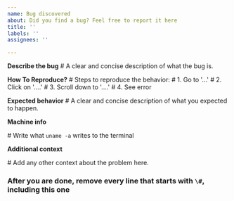 ```yaml
---
name: Bug discovered
about: Did you find a bug? Feel free to report it here
title: ''
labels: ''
assignees: ''

---
```


**Describe the bug**
\# A clear and concise description of what the bug is.

**How To Reproduce?**
\# Steps to reproduce the behavior:
\# 1. Go to '...'
\# 2. Click on '....'
\# 3. Scroll down to '....'
\# 4. See error

**Expected behavior**
\# A clear and concise description of what you expected to happen.

**Machine info**

\# Write what `uname -a` writes to the terminal

**Additional context**

\# Add any other context about the problem here.

### After you are done, remove every line that starts with `\#`, including this one